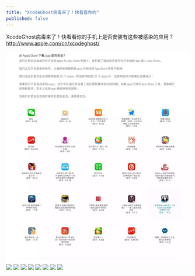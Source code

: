 ```yaml
---
title: "XcodeGhost病毒来了！快看看你的"
published: false
---
```

XcodeGhost病毒来了！快看看你的手机上是否安装有这些被感染的应用？http://www.apple.com/cn/xcodeghost/

![](./1.jpg)
![](./2.jpg)
![](./3.jpg)
![](./4.jpg)
![](./5.jpg)
![](./6.jpg)
![](./7.jpg)
![](./8.jpg)
![](./9.jpg)

